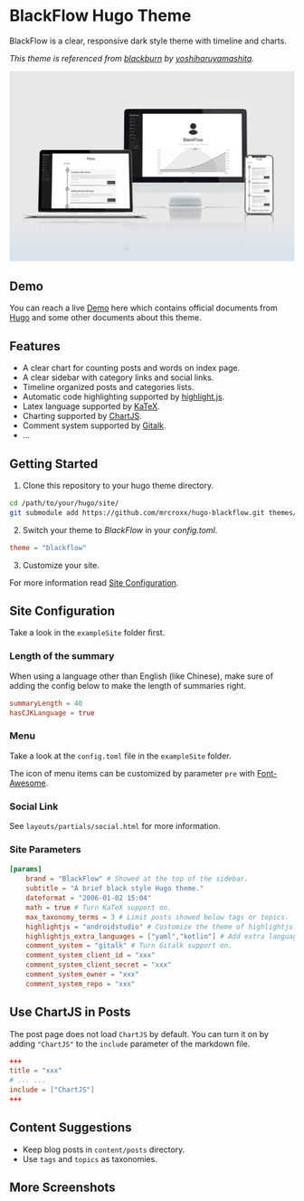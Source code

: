 # BlackFlow Hugo Theme

BlackFlow is a clear, responsive dark style theme with timeline and charts.

*This theme is referenced from [blackburn](<https://github.com/yoshiharuyamashita/blackburn>) by [yoshiharuyamashita](https://github.com/yoshiharuyamashita).*

![screenshot](https://raw.githubusercontent.com/mrcroxx/hugo-blackflow/master/images/screenshot.png)

## Demo

You can reach a live [Demo](<https://hugo-blackflow.github.io>) here which contains official documents from [Hugo](<https://gohugo.io/>) and some other documents about this theme.

## Features

- A clear chart for counting posts and words on index page.
- A clear sidebar with category links and social links.
- Timeline organized posts and categories lists.
- Automatic code highlighting supported by [highlight.js](https://highlightjs.org/).
- Latex language supported by [KaTeX](<https://katex.org/>).
- Charting supported by [ChartJS](<https://www.chartjs.org/>).
- Comment system supported by [Gitalk](<https://github.com/gitalk/gitalk>).
- ...

## Getting Started

1. Clone this repository to your hugo theme directory.

```bash
cd /path/to/your/hugo/site/
git submodule add https://github.com/mrcroxx/hugo-blackflow.git themes/blackflow
```

2. Switch your theme to *BlackFlow* in your *config.toml*.

```toml
theme = "blackflow"
```

3. Customize your site.

For more information read [Site Configuration](<#site-configuration>).

## Site Configuration<a name="site-configuration"></a>

Take a look in the `exampleSite` folder first.

### Length of the summary

When using a language other than English (like Chinese), make sure of adding the config below to make the length of summaries right.

```toml
summaryLength = 40
hasCJKLanguage = true
```

### Menu

Take a look at the `config.toml` file in the `exampleSite` folder.

The icon of menu items can be customized by parameter `pre` with [Font-Awesome](https://fontawesome.com/).

### Social Link

See `layouts/partials/social.html` for more information. 

### Site Parameters

```toml
[params]
    brand = "BlackFlow" # Showed at the top of the sidebar.
    subtitle = "A brief black style Hugo theme."
    dateformat = "2006-01-02 15:04"
    math = true # Turn KaTeX support on.
    max_taxonomy_terms = 3 # Limit posts showed below tags or topics.
    highlightjs = "androidstudio" # Customize the theme of highlightjs.
    highlightjs_extra_languages = ["yaml","kotlin"] # Add extra languages support.
    comment_system = "gitalk" # Turn Gitalk support on.
    comment_system_client_id = "xxx" 
    comment_system_client_secret = "xxx"
    comment_system_owner = "xxx"
    comment_system_repo = "xxx"
```

## Use ChartJS in Posts

The post page does not load `ChartJS` by default. You can turn it on by adding `"ChartJS"` to the `include` parameter of the markdown file.

```toml
+++
title = "xxx"
# ... ...
include = ["ChartJS"]
+++
```

## Content Suggestions

- Keep blog posts in `content/posts` directory.
- Use `tags` and `topics` as taxonomies.

## More Screenshots



